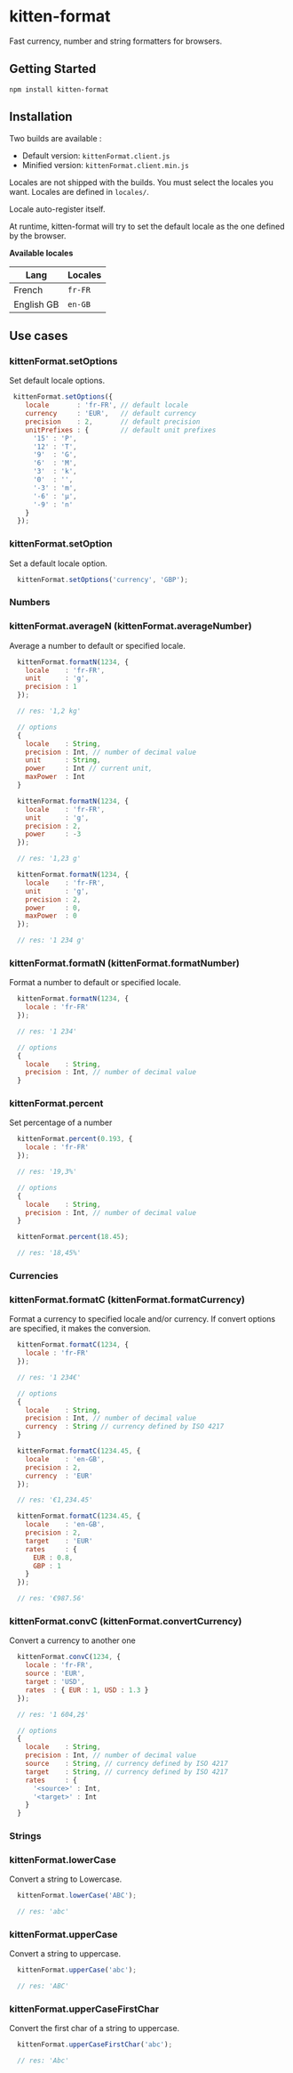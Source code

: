 # kitten-format

Fast currency, number and string formatters for browsers.

## Getting Started

`npm install kitten-format`

## Installation

Two builds are available :
  - Default version: `kittenFormat.client.js`
  - Minified version: `kittenFormat.client.min.js`

Locales are not shipped with the builds. You must select the locales you want. Locales are defined in `locales/`.

Locale auto-register itself.

At runtime, kitten-format will try to set the default locale as the one defined by the browser.

**Available locales**

Lang              | Locales
------------------|--------
French            | `fr-FR`
English GB        | `en-GB`

## Use cases

### kittenFormat.setOptions

Set default locale options.

```js
 kittenFormat.setOptions({
    locale       : 'fr-FR', // default locale
    currency     : 'EUR',   // default currency
    precision    : 2,       // default precision
    unitPrefixes : {        // default unit prefixes
      '15' : 'P',
      '12' : 'T',
      '9'  : 'G',
      '6'  : 'M',
      '3'  : 'k',
      '0'  : '',
      '-3' : 'm',
      '-6' : 'μ',
      '-9' : 'n'
    }
  });
```

### kittenFormat.setOption

Set a default locale option.

```js
  kittenFormat.setOptions('currency', 'GBP');
```

### Numbers

### kittenFormat.averageN (kittenFormat.averageNumber)

Average a number to default or specified locale.

```js
  kittenFormat.formatN(1234, {
    locale    : 'fr-FR',
    unit      : 'g',
    precision : 1
  });

  // res: '1,2 kg'

  // options
  {
    locale    : String,
    precision : Int, // number of decimal value
    unit      : String,
    power     : Int // current unit,
    maxPower  : Int
  }

  kittenFormat.formatN(1234, {
    locale    : 'fr-FR',
    unit      : 'g',
    precision : 2,
    power     : -3
  });

  // res: '1,23 g'

  kittenFormat.formatN(1234, {
    locale    : 'fr-FR',
    unit      : 'g',
    precision : 2,
    power     : 0,
    maxPower  : 0
  });

  // res: '1 234 g'
```

### kittenFormat.formatN (kittenFormat.formatNumber)

Format a number to default or specified locale.

```js
  kittenFormat.formatN(1234, {
    locale : 'fr-FR'
  });

  // res: '1 234'

  // options
  {
    locale    : String,
    precision : Int, // number of decimal value
  }
```

### kittenFormat.percent

Set percentage of a number

```js
  kittenFormat.percent(0.193, {
    locale : 'fr-FR'
  });

  // res: '19,3%'

  // options
  {
    locale    : String,
    precision : Int, // number of decimal value
  }

  kittenFormat.percent(18.45);

  // res: '18,45%'
```

### Currencies

### kittenFormat.formatC (kittenFormat.formatCurrency)

Format a currency to specified locale and/or currency. If convert options are specified, it makes the conversion.

```js
  kittenFormat.formatC(1234, {
    locale : 'fr-FR'
  });

  // res: '1 234€'

  // options
  {
    locale    : String,
    precision : Int, // number of decimal value
    currency  : String // currency defined by ISO 4217
  }

  kittenFormat.formatC(1234.45, {
    locale    : 'en-GB',
    precision : 2,
    currency  : 'EUR'
  });

  // res: '€1,234.45'

  kittenFormat.formatC(1234.45, {
    locale    : 'en-GB',
    precision : 2,
    target    : 'EUR'
    rates     : {
      EUR : 0.8,
      GBP : 1
    }
  });

  // res: '€987.56'
```

### kittenFormat.convC (kittenFormat.convertCurrency)

Convert a currency to another one

```js
  kittenFormat.convC(1234, {
    locale : 'fr-FR',
    source : 'EUR',
    target : 'USD',
    rates  : { EUR : 1, USD : 1.3 }
  });

  // res: '1 604,2$'

  // options
  {
    locale    : String,
    precision : Int, // number of decimal value
    source    : String, // currency defined by ISO 4217
    target    : String, // currency defined by ISO 4217
    rates     : {
      '<source>' : Int,
      '<target>' : Int
    }
  }
```

### Strings

### kittenFormat.lowerCase

Convert a string to Lowercase.

```js
  kittenFormat.lowerCase('ABC');

  // res: 'abc'
```

### kittenFormat.upperCase

Convert a string to uppercase.

```js
  kittenFormat.upperCase('abc');

  // res: 'ABC'
```

### kittenFormat.upperCaseFirstChar

Convert the first char of a string to uppercase.

```js
  kittenFormat.upperCaseFirstChar('abc');

  // res: 'Abc'
```
